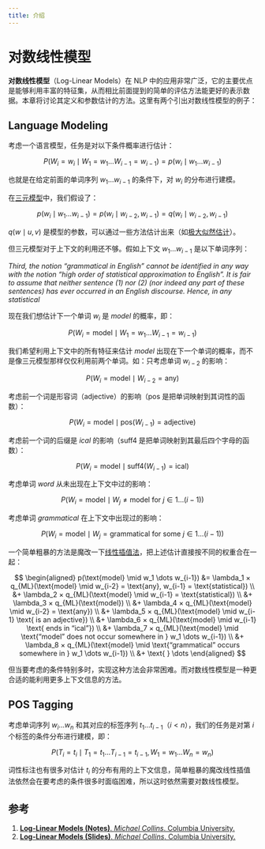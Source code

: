 ```yaml
---
title: 介绍
---
```


# 对数线性模型

**对数线性模型**（Log-Linear Models）在 NLP 中的应用非常广泛，它的主要优点是能够利用丰富的特征集，从而相比前面提到的简单的评估方法能更好的表示数据。本章将讨论其定义和参数估计的方法。这里有两个引出对数线性模型的例子：

## Language Modeling

考虑一个语言模型，任务是对以下条件概率进行估计：

$$
P(W_i=w_i \mid W_1 = w_1 \dots W_{i-1} = w_{i-1}) = p(w_i \mid w_1 \dots w_{i-1})
$$

也就是在给定前面的单词序列 $w_1 \dots w_{i-1}$ 的条件下，对 $w_i$ 的分布进行建模。

在[三元模型](/ai/nlp/language-modeling/trigram-language-models/)中，我们假设了：

$$
p(w_i \mid w_1 \dots w_{i-1})=p(w_i \mid w_{i-2},w_{i-1})=q(w_i \mid w_{i-2},w_{i-1})
$$

$q(w \mid u,v)$ 是模型的参数，可以通过一些方法估计出来（如[极大似然估计](/ai/nlp/language-modeling/trigram-language-models/#maximum-likelihood-parameter-estimates)）。

但三元模型对于上下文的利用还不够。假如上下文 $w_1 \dots w_{i-1}$ 是以下单词序列：

*Third, the notion “grammatical in English” cannot be identified in any way with the notion “high order of statistical approximation to English”. It is fair to assume that neither sentence (1) nor (2) (nor indeed any part of these sentences) has ever occurred in an English discourse. Hence, in any statistical*

现在我们想估计下一个单词 $w_i$ 是 *model* 的概率，即：

$$
P(W_i=\text{model} \mid W_1=w_1 \dots W_{i-1}=w_{i-1})
$$

我们希望利用上下文中的所有特征来估计 *model* 出现在下一个单词的概率，而不是像三元模型那样仅仅利用前两个单词。如：只考虑单词 $w_{i-2}$ 的影响：

$$
P(W_i = \text{model} \mid W_{i-2} = \text{any})
$$

考虑前一个词是形容词（adjective）的影响（$\text{pos}$ 是把单词映射到其词性的函数）：

$$
P(W_i = \text{model} \mid \text{pos}(W_{i-1}) = \text{adjective})
$$

考虑前一个词的后缀是 *ical* 的影响（$\text{suff4}$ 是把单词映射到其最后四个字母的函数）：

$$
P(W_i = \text{model} \mid \text{suff4}(W_{i-1}) = \text{ical})
$$

考虑单词 *word* 从未出现在上下文中过的影响：

$$
P(W_i = \text{model} \mid W_j \not= \text{model  for } j \in {1  \dots (i-1)})
$$

考虑单词 *grammatical* 在上下文中出现过的影响：

$$
P(W_i = \text{model} \mid W_j = \text{grammatical  for some } j \in {1  \dots (i-1)})
$$

一个简单粗暴的方法是魔改一下[线性插值法](/ai/nlp/language-modeling/smoothed-estimation-of-trigram-models/#linear-interpolation)，把上述估计直接按不同的权重合在一起：

$$
\begin{aligned}
    p(\text{model} \mid w_1 \dots w_{i-1}) &= \lambda_1 × q_{ML}(\text{model} \mid w_{i-2} = \text{any}, w_{i-1} = \text{statistical}) \\
    &+ \lambda_2 × q_{ML}(\text{model} \mid w_{i-1} = \text{statistical}) \\
    &+ \lambda_3 × q_{ML}(\text{model}) \\
    &+ \lambda_4 × q_{ML}(\text{model} \mid w_{i-2} = \text{any}) \\
    &+ \lambda_5 × q_{ML}(\text{model} \mid w_{i-1} \text{ is an adjective}) \\
    &+ \lambda_6 × q_{ML}(\text{model} \mid w_{i-1} \text{ ends in “ical”}) \\
    &+ \lambda_7 × q_{ML}(\text{model} \mid \text{“model” does not occur somewhere in } w_1 \dots w_{i-1}) \\
    &+ \lambda_8 × q_{ML}(\text{model} \mid \text{“grammatical” occurs somewhere in } w_1 \dots w_{i-1}) \\
    &+ \text{ }  \dots 
\end{aligned}
$$

但当要考虑的条件特别多时，实现这种方法会非常困难。而对数线性模型是一种更合适的能利用更多上下文信息的方法。



## POS Tagging

考虑单词序列 $w_i \dots w_n$ 和其对应的标签序列 $t_1 \dots t_{i-1}$（$i<n$），我们的任务是对第 $i$ 个标签的条件分布进行建模，即：

$$
P(T_i = t_i \mid T_1 = t_1 \dots T_{i-1} = t_{i-1}, W_1 = w_1 \dots W_n = w_n)
$$

词性标注也有很多对估计 $t_i$ 的分布有用的上下文信息，简单粗暴的魔改线性插值法依然会在要考虑的条件很多时面临困难，所以这时依然需要对数线性模型。



## 参考

1. [**Log-Linear Models (Notes)**. *Michael Collins*. Columbia University.](http://www.cs.columbia.edu/~mcollins/loglinear.pdf)
2. [**Log-Linear Models (Slides)**. *Michael Collins*. Columbia University.](http://www.cs.columbia.edu/~mcollins/cs4705-spring2019/slides/loglinear-slides.pdf)